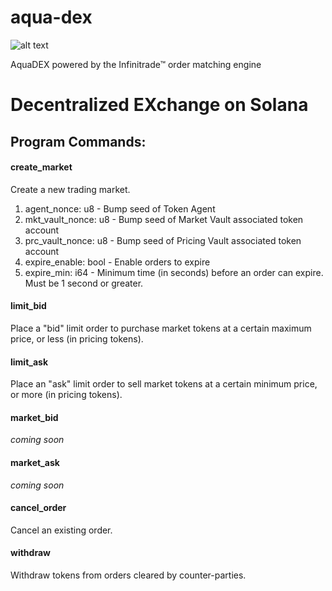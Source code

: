 # aqua-dex

![alt text](https://atellix.network/images/atellix/aqua_dex_logo.png)

AquaDEX powered by the Infinitrade™ order matching engine

# Decentralized EXchange on Solana

## Program Commands:

#### create_market

Create a new trading market.

1. agent_nonce: u8 - Bump seed of Token Agent
2. mkt_vault_nonce: u8 - Bump seed of Market Vault associated token account
3. prc_vault_nonce: u8 - Bump seed of Pricing Vault associated token account
4. expire_enable: bool - Enable orders to expire
5. expire_min: i64 - Minimum time (in seconds) before an order can expire. Must be 1 second or greater.

#### limit_bid

Place a "bid" limit order to purchase market tokens at a certain maximum price, or less (in pricing tokens).

#### limit_ask

Place an "ask" limit order to sell market tokens at a certain minimum price, or more (in pricing tokens).

#### market_bid

*coming soon*

#### market_ask

*coming soon*

#### cancel_order



Cancel an existing order.

#### withdraw

Withdraw tokens from orders cleared by counter-parties.
